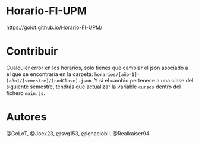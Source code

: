 # Horario-FI-UPM
https://golot.github.io/Horario-FI-UPM/

# Contribuir
Cualquier error en los horarios, solo tienes que cambiar el json asociado a el que se encontraría en la carpeta: `horarios/[año-1]-[año]/[semestre]/[codClase].json`.
Y si el cambio pertenece a una clase del siguiente semestre, tendrás que actualizar la variable `cursos` dentro del fichero `main.js`.

# Autores
@GoLoT, @Joex23, @svg153, @ignaciobll, @Realkaiser94
